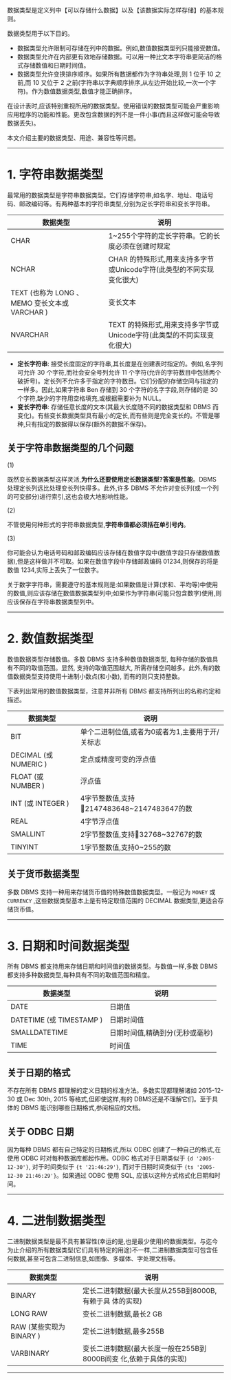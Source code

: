 
数据类型是定义列中【可以存储什么数据】以及【该数据实际怎样存储】的基本规则。

数据类型用于以下目的。
- 数据类型允许限制可存储在列中的数据。例如,数值数据类型列只能接受数值。
- 数据类型允许在内部更有效地存储数据。可以用一种比文本字符串更简洁的格式存储数值和日期时间值。
- 数据类型允许变换排序顺序。如果所有数据都作为字符串处理,则 1 位于 10 之前,而 10 又位于 2 之前(字符串以字典顺序排序,从左边开始比较,一次一个字符)。作为数值数据类型,数值才能正确排序。

在设计表时,应该特别重视所用的数据类型。使用错误的数据类型可能会严重影响应用程序的功能和性能。更改包含数据的列不是一件小事(而且这样做可能会导致数据丢失)。

本文介绍主要的数据类型、用途、兼容性等问题。

---

# 1. 字符串数据类型

最常用的数据类型是字符串数据类型。它们存储字符串,如名字、地址、电话号码、邮政编码等。有两种基本的字符串类型,分别为定长字符串和变长字符串。

| 数据类型                                       | 说明                                                                  |
| --                                             | --                                                                    |
| CHAR                                           | 1~255个字符的定长字符串。它的长度必须在创建时规定                     |
| NCHAR                                          | CHAR 的特殊形式,用来支持多字节或Unicode字符(此类型的不同实现变化很大) |
| TEXT (也称为 LONG 、 MEMO 变长文本或 VARCHAR ) | 变长文本                                                              |
| NVARCHAR                                       | TEXT 的特殊形式,用来支持多字节或Unicode字符(此类型的不同实现变化很大) |

- **定长字符串**: 接受长度固定的字符串,其长度是在创建表时指定的。例如,名字列可允许 30 个字符,而社会安全号列允许 11 个字符(允许的字符数目中包括两个破折号)。定长列不允许多于指定的字符数目。它们分配的存储空间与指定的一样多。因此,如果字符串 Ben 存储到 30 个字符的名字字段,则存储的是 30 个字符,缺少的字符用空格填充,或根据需要补为 NULL。
- **变长字符串**: 存储任意长度的文本(其最大长度随不同的数据类型和 DBMS 而变化)。有些变长数据类型具有最小的定长,而有些则是完全变长的。不管是哪种,只有指定的数据得以保存(额外的数据不保存)。

## 关于字符串数据类型的几个问题

(1) 

既然变长数据类型这样灵活,**为什么还要使用定长数据类型?答案是性能**。DBMS 处理定长列远比处理变长列快得多。此外,许多 DBMS 不允许对变长列(或一个列的可变部分)进行索引,这也会极大地影响性能。

(2) 

不管使用何种形式的字符串数据类型,**字符串值都必须括在单引号内**。

(3) 

你可能会认为电话号码和邮政编码应该存储在数值字段中(数值字段只存储数值数据),但是这样做并不可取。如果在数值字段中存储邮政编码 01234,则保存的将是数值 1234,实际上丢失了一位数字。

关于数字字符串，需要遵守的基本规则是:如果数值是计算(求和、平均等)中使用的数值,则应该存储在数值数据类型列中;如果作为字符串(可能只包含数字)使用,则应该保存在字符串数据类型列中。

---

# 2. 数值数据类型

数值数据类型存储数值。多数 DBMS 支持多种数值数据类型, 每种存储的数值具有不同的取值范围。显然, 支持的取值范围越大, 所需存储空间越多。此外,有的数值数据类型支持使用十进制小数点(和小数), 而有的则只支持整数。

下表列出常用的数值数据类型，注意并非所有 DBMS 都支持所列出的名称约定和描述。

| 数据类型              | 说明                                            |
| --                    | --                                              |
| BIT                   | 单个二进制位值,或者为0或者为1,主要用于开/关标志 |
| DECIMAL (或 NUMERIC ) | 定点或精度可变的浮点值                          |
| FLOAT (或 NUMBER )    | 浮点值                                          |
| INT (或 INTEGER )     | 4字节整数值,支持2147483648~2147483647的数      |
| REAL                  | 4字节浮点值                                     |
| SMALLINT              | 2字节整数值,支持32768~32767的数                |
| TINYINT               | 1字节整数值,支持0~255的数                       |

## 关于货币数据类型

多数 DBMS 支持一种用来存储货币值的特殊数值数据类型。一般记为 `MONEY` 或 `CURRENCY` ,这些数据类型基本上是有特定取值范围的 DECIMAL 数据类型,更适合存储货币值。

---

# 3. 日期和时间数据类型

所有 DBMS 都支持用来存储日期和时间值的数据类型。与数值一样,多数 DBMS 都支持多种数据类型,每种具有不同的取值范围和精度。

| 数据类型                 | 说明                            |
| --                       | --                              |
| DATE                     | 日期值                          |
| DATETIME (或 TIMESTAMP ) | 日期时间值                      |
| SMALLDATETIME            | 日期时间值,精确到分(无秒或毫秒) |
| TIME                     | 时间值                          |

## 关于日期的格式

不存在所有 DBMS 都理解的定义日期的标准方法。多数实现都理解诸如 2015-12-30 或 Dec 30th, 2015 等格式,但即使这样,有的 DBMS还是不理解它们。至于具体的 DBMS 能识别哪些日期格式,参阅相应的文档。

## 关于 ODBC 日期

因为每种 DBMS 都有自己特定的日期格式,所以 ODBC 创建了一种自己的格式,在使用 ODBC 时对每种数据库都起作用。ODBC 格式对于日期类似于 `{d '2005-12-30'}`, 对于时间类似于 `{t '21:46:29'}`, 而对于日期时间类似于 `{ts '2005-12-30 21:46:29'}`。如果通过 ODBC 使用 SQL, 应该以这种方式格式化日期和时间。

---

# 4. 二进制数据类型

二进制数据类型是最不具有兼容性(幸运的是,也是最少使用)的数据类型。与迄今为止介绍的所有数据类型(它们具有特定的用途)不一样,二进制数据类型可包含任何数据,甚至可包含二进制信息,如图像、多媒体、字处理文档等。

| 数据类型                 | 说明                                                              |
| --                       | --                                                                |
| BINARY                   | 定长二进制数据(最大长度从255B到8000B,有赖于具 体的实现)           |
| LONG RAW                 | 变长二进制数据,最长2 GB                                           |
| RAW (某些实现为 BINARY ) | 定长二进制数据,最多255B                                           |
| VARBINARY                | 变长二进制数据(最大长度一般在255B到8000B间变 化,依赖于具体的实现) |

---

